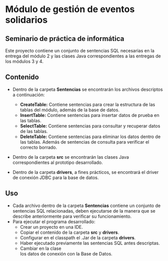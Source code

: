 # Módulo de gestión de eventos solidarios
## Seminario de práctica de informática

Este proyecto contiene un conjunto de sentencias SQL necesarias en la entrega del módulo 2 y las clases Java correspondientes a las entregas de los módulos 3 y 4.

## Contenido

- Dentro de la carpeta **Sentencias** se encontrarán los archivos descriptos a continuación:

  - **CreateTable:** Contiene sentencias para crear la estructura de las tablas del módulo, además de la base de datos.
  - **InsertTable:** Contiene sentencias para insertar datos de prueba en las tablas.
  - **SelectTable:** Contiene sentencias para consultar y recuperar datos de las tablas.
  - **DeleteTable:** Contiene sentencias para eliminar los datos dentro de las tablas. Además de sentencias de consulta para verificar el correcto borrado.

- Dentro de la carpeta **src** se encontrarán las clases Java correspondientes al prototipo desarrollado.

- Dentro de la carpeta **drivers**, a fines prácticos, se encontrará el driver de conexión JDBC para la base de datos.

## Uso
- Cada archivo dentro de la carpeta **Sentencias** contiene un conjunto de sentencias SQL relacionadas, deben ejecutarse de la manera que se describe anteriormente para verificar su funcionamiento.
- Para ejecutar el programa desarrollado:
  - Crear un proyecto en una IDE.
  - Copiar el contenido de la carpeta **src** y **drivers**.
  - Configurar en el classpath el .Jar de la carpeta **drivers**.
  - Haber ejecutado previamente las sentencias SQL antes descriptas.
  - Cambiar en la clase <main> los datos de conexión con la Base de Datos.


